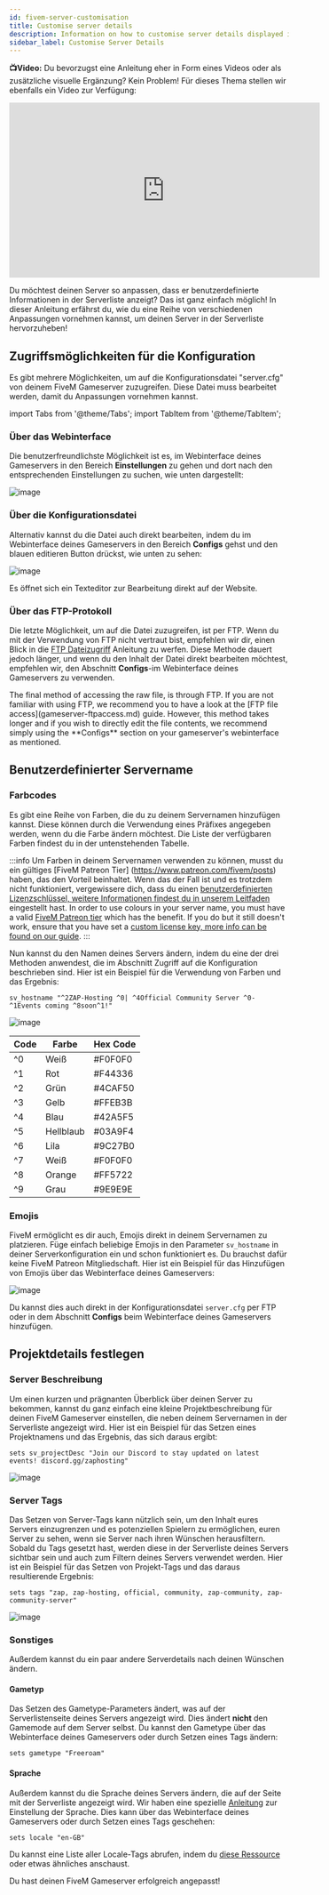 ```yaml
---
id: fivem-server-customisation
title: Customise server details
description: Information on how to customise server details displayed in the server list for FiveM servers - ZAP-Hosting.com 
sidebar_label: Customise Server Details
---
```


**📺Video:** Du bevorzugst eine Anleitung eher in Form eines Videos oder als zusätzliche visuelle Ergänzung? Kein Problem! Für dieses Thema stellen wir ebenfalls ein Video zur Verfügung:

<iframe width="560" height="315" src="https://www.youtube.com/embed/zuWgjwb2-Xs" title="YouTube video player" frameborder="0" allow="accelerometer; autoplay; clipboard-write; encrypted-media; gyroscope; picture-in-picture" allowfullscreen></iframe>

Du möchtest deinen Server so anpassen, dass er benutzerdefinierte Informationen in der Serverliste anzeigt? Das ist ganz einfach möglich! In dieser Anleitung erfährst du, wie du eine Reihe von verschiedenen Anpassungen vornehmen kannst, um deinen Server in der Serverliste hervorzuheben!



## Zugriffsmöglichkeiten für die Konfiguration

Es gibt mehrere Möglichkeiten, um auf die Konfigurationsdatei "server.cfg" von deinem FiveM Gameserver zuzugreifen. Diese Datei muss bearbeitet werden, damit du Anpassungen vornehmen kannst.

import Tabs from '@theme/Tabs';
import TabItem from '@theme/TabItem';

<Tabs>
<TabItem value="settings" label="Webinterface" default>

### Über das Webinterface

Die benutzerfreundlichste Möglichkeit ist es, im Webinterface deines Gameservers in den Bereich **Einstellungen** zu gehen und dort nach den entsprechenden Einstellungen zu suchen, wie unten dargestellt:

![image](https://github.com/zaphosting/docs/assets/42719082/43d0e6eb-a24d-46b8-a6a2-5659ae94084c)
</TabItem>

<TabItem value="configs" label="Konfigurationsdatei">

### Über die Konfigurationsdatei

Alternativ kannst du die Datei auch direkt bearbeiten, indem du im Webinterface deines Gameservers in den Bereich **Configs** gehst und den blauen editieren Button drückst, wie unten zu sehen:

![image](https://github.com/zaphosting/docs/assets/42719082/e3c7392c-7246-4133-be2e-383dac4b0327)

Es öffnet sich ein Texteditor zur Bearbeitung direkt auf der Website. </TabItem>

<TabItem value="ftp" label="FTP">

### Über das FTP-Protokoll

Die letzte Möglichkeit, um auf die Datei zuzugreifen, ist per FTP. Wenn du mit der Verwendung von FTP nicht vertraut bist, empfehlen wir dir, einen Blick in die [FTP Dateizugriff](gameserver-ftpaccess.md) Anleitung zu werfen. Diese Methode dauert jedoch länger, und wenn du den Inhalt der Datei direkt bearbeiten möchtest, empfehlen wir, den Abschnitt **Configs**-im Webinterface deines Gameservers zu verwenden. 


<TabItem value="ftp" label="Via FTP">
The final method of accessing the raw file, is through FTP. If you are not familiar with using FTP, we recommend you to have a look at the [FTP file access](gameserver-ftpaccess.md) guide. However, this method takes longer and if you wish to directly edit the file contents, we recommend simply using the **Configs** section on your gameserver's webinterface as mentioned.
</TabItem>
</Tabs>



## Benutzerdefinierter Servername

### Farbcodes

Es gibt eine Reihe von Farben, die du zu deinem Servernamen hinzufügen kannst. Diese können durch die Verwendung eines Präfixes angegeben werden, wenn du die Farbe ändern möchtest. Die Liste der verfügbaren Farben findest du in der untenstehenden Tabelle.

:::info
Um Farben in deinem Servernamen verwenden zu können, musst du ein gültiges [FiveM Patreon Tier] (https://www.patreon.com/fivem/posts) haben, das den Vorteil beinhaltet. Wenn das der Fall ist und es trotzdem nicht funktioniert, vergewissere dich, dass du einen [benutzerdefinierten Lizenzschlüssel, weitere Informationen findest du in unserem Leitfaden](fivem-licensekey.md) eingestellt hast.
In order to use colours in your server name, you must have a valid [FiveM Patreon tier](https://www.patreon.com/fivem/posts) which has the benefit. If you do but it still doesn't work, ensure that you have set a [custom license key, more info can be found on our guide](fivem-licensekey.md).
:::

Nun kannst du den Namen deines Servers ändern, indem du eine der drei Methoden anwendest, die im Abschnitt Zugriff auf die Konfiguration beschrieben sind. Hier ist ein Beispiel für die Verwendung von Farben und das Ergebnis:

```
sv_hostname "^2ZAP-Hosting ^0| ^4Official Community Server ^0- ^1Events coming ^8soon^1!"
```

![image](https://github.com/zaphosting/docs/assets/42719082/32bbf492-9ee0-4c78-a391-9c44120369c2)



| Code | Farbe     | Hex Code |
| ---- | --------- | -------- |
| ^0   | Weiß      | #F0F0F0  |
| ^1   | Rot       | #F44336  |
| ^2   | Grün      | #4CAF50  |
| ^3   | Gelb      | #FFEB3B  |
| ^4   | Blau      | #42A5F5  |
| ^5   | Hellblaub | #03A9F4  |
| ^6   | Lila      | #9C27B0  |
| ^7   | Weiß      | #F0F0F0  |
| ^8   | Orange    | #FF5722  |
| ^9   | Grau      | #9E9E9E  |



### Emojis

FiveM ermöglicht es dir auch, Emojis direkt in deinem Servernamen zu platzieren. Füge einfach beliebige Emojis in den Parameter `sv_hostname` in deiner Serverkonfiguration ein und schon funktioniert es. Du brauchst dafür keine FiveM Patreon Mitgliedschaft. Hier ist ein Beispiel für das Hinzufügen von Emojis über das Webinterface deines Gameservers:

![image](https://github.com/zaphosting/docs/assets/42719082/43d0e6eb-a24d-46b8-a6a2-5659ae94084c)

Du kannst dies auch direkt in der Konfigurationsdatei `server.cfg` per FTP oder in dem Abschnitt **Configs** beim Webinterface deines Gameservers hinzufügen.



## Projektdetails festlegen

### Server Beschreibung

Um einen kurzen und prägnanten Überblick über deinen Server zu bekommen, kannst du ganz einfach eine kleine Projektbeschreibung für deinen FiveM Gameserver einstellen, die neben deinem Servernamen in der Serverliste angezeigt wird. Hier ist ein Beispiel für das Setzen eines Projektnamens und das Ergebnis, das sich daraus ergibt:

```
sets sv_projectDesc "Join our Discord to stay updated on latest events! discord.gg/zaphosting"
```

![image](https://github.com/zaphosting/docs/assets/42719082/32bbf492-9ee0-4c78-a391-9c44120369c2)

### Server Tags

Das Setzen von Server-Tags kann nützlich sein, um den Inhalt eures Servers einzugrenzen und es potenziellen Spielern zu ermöglichen, euren Server zu sehen, wenn sie Server nach ihren Wünschen herausfiltern. Sobald du Tags gesetzt hast, werden diese in der Serverliste deines Servers sichtbar sein und auch zum Filtern deines Servers verwendet werden. Hier ist ein Beispiel für das Setzen von Projekt-Tags und das daraus resultierende Ergebnis:

```
sets tags "zap, zap-hosting, official, community, zap-community, zap-community-server"
```

![image](https://github.com/zaphosting/docs/assets/42719082/33407e9f-9e28-4264-9b13-e946ed5b434a)

### Sonstiges

Außerdem kannst du ein paar andere Serverdetails nach deinen Wünschen ändern.

#### Gametyp

Das Setzen des Gametype-Parameters ändert, was auf der Serverlistenseite deines Servers angezeigt wird. Dies ändert **nicht** den Gamemode auf dem Server selbst. Du kannst den Gametype über das Webinterface deines Gameservers oder durch Setzen eines Tags ändern:

```
sets gametype "Freeroam"
```

#### Sprache

Außerdem kannst du die Sprache deines Servers ändern, die auf der Seite mit der Serverliste angezeigt wird. Wir haben eine spezielle [Anleitung](fivem-locale.md) zur Einstellung der Sprache. Dies kann über das Webinterface deines Gameservers oder durch Setzen eines Tags geschehen:

```
sets locale "en-GB"
```

Du kannst eine Liste aller Locale-Tags abrufen, indem du [diese Ressource](https://github.com/TiagoDanin/Locale-Codes#locale-list) oder etwas ähnliches anschaust.

Du hast deinen FiveM Gameserver erfolgreich angepasst!